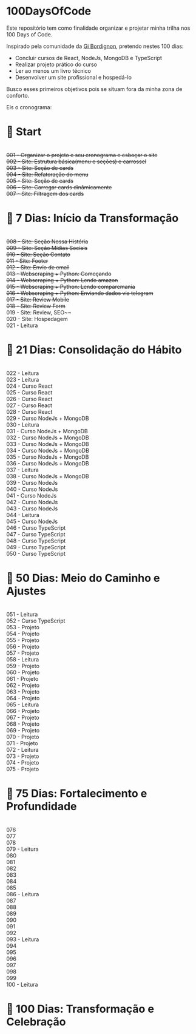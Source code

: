 # 100DaysOfCode

Este repositório tem como finalidade organizar e projetar minha trilha nos 100 Days of Code.

Inspirado pela comunidade da <a href="https://github.com/sspacecoding">Gi Bordignon</a>, pretendo nestes 100 dias:

- Concluir cursos de React, NodeJs, MongoDB e TypeScript
- Realizar projeto prático do curso
- Ler ao menos um livro técnico
- Desenvolver um site profissional e hospedá-lo

Busco esses primeiros objetivos pois se situam fora da minha zona de conforto.

Eis o cronograma:

<h1>🚩 Start</h1>

<br>~~001 - Organizar o projeto e seu cronograma e esboçar o site~~
<br>~~002 - Site: Estrutura básica(menu e seções) e carrossel~~
<br>~~003 - Site: Seção de cards~~
<br>~~004 - Site: Refatoração do menu~~
<br>~~005 - Site: Seção de cards~~
<br>~~006 - Site: Carregar cards dinâmicamente~~
<br>~~007 - Site: Filtragem dos cards~~
<br><h1>🚩 7 Dias: Início da Transformação</h1>
<br>~~008 - Site: Seção Nossa História~~
<br>~~009 - Site: Seção Mídias Sociais~~
<br>~~010 - Site: Seção Contato~~
<br>~~011 - Site: Footer~~
<br>~~012 - Site: Envio de email~~
<br>~~013 - Webscraping + Python: Começando~~
<br>~~014 - Webscraping + Python: Lendo amazon~~
<br>~~015 - Webscraping + Python: Lendo comparemania~~
<br>~~016 - Webscraping + Python: Enviando dados via telegram~~
<br>~~017 - Site: Review Mobile~~
<br>~~018 - Site: Review Form
<br>~~019 - Site: Review, SEO~~
<br>020 - Site: Hospedagem
<br>021 - Leitura
<br><h1>🚩 21 Dias: Consolidação do Hábito</h1>
<br>022 - Leitura
<br>023 - Leitura
<br>024 - Curso React
<br>025 - Curso React
<br>026 - Curso React
<br>027 - Curso React
<br>028 - Curso React
<br>029 - Curso NodeJs + MongoDB
<br>030 - Leitura
<br>031 - Curso NodeJs + MongoDB
<br>032 - Curso NodeJs + MongoDB
<br>033 - Curso NodeJs + MongoDB
<br>034 - Curso NodeJs + MongoDB
<br>035 - Curso NodeJs + MongoDB
<br>036 - Curso NodeJs + MongoDB
<br>037 - Leitura
<br>038 - Curso NodeJs + MongoDB
<br>039 - Curso NodeJs
<br>040 - Curso NodeJs
<br>041 - Curso NodeJs
<br>042 - Curso NodeJs
<br>043 - Curso NodeJs
<br>044 - Leitura
<br>045 - Curso NodeJs
<br>046 - Curso TypeScript
<br>047 - Curso TypeScript
<br>048 - Curso TypeScript
<br>049 - Curso TypeScript
<br>050 - Curso TypeScript
<br><h1>🚩 50 Dias: Meio do Caminho e Ajustes</h1>
<br>051 - Leitura
<br>052 - Curso TypeScript
<br>053 - Projeto
<br>054 - Projeto
<br>055 - Projeto
<br>056 - Projeto
<br>057 - Projeto
<br>058 - Leitura
<br>059 - Projeto
<br>060 - Projeto
<br>061 - Projeto
<br>062 - Projeto
<br>063 - Projeto
<br>064 - Projeto
<br>065 - Leitura
<br>066 - Projeto
<br>067 - Projeto
<br>068 - Projeto
<br>069 - Projeto
<br>070 - Projeto
<br>071 - Projeto
<br>072 - Leitura
<br>073 - Projeto
<br>074 - Projeto
<br>075 - Projeto
<br><h1>🚩 75 Dias: Fortalecimento e Profundidade</h1>
<br>076
<br>077
<br>078
<br>079 - Leitura
<br>080
<br>081
<br>082
<br>083
<br>084
<br>085
<br>086 - Leitura
<br>087
<br>088
<br>089
<br>090
<br>091
<br>092
<br>093 - Leitura
<br>094
<br>095
<br>096
<br>097
<br>098
<br>099
<br>100 - Leitura
<br><h1>🚩 100 Dias: Transformação e Celebração</h1>

